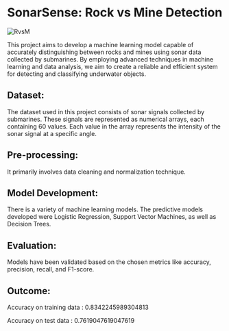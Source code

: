 # SonarSense: Rock vs Mine Detection

![RvsM](https://github.com/user-attachments/assets/f374b373-a511-46b9-b89f-1fddd2ba5e20) 

This project aims to develop a machine learning model capable of accurately distinguishing between rocks and mines using sonar data collected by submarines. By employing advanced techniques in machine learning and data analysis, we aim to create a reliable and efficient system for detecting and classifying underwater objects.

## Dataset: 
The dataset used in this project consists of sonar signals collected by submarines. These signals are represented as numerical arrays, each containing 60 values. Each value in the array represents the intensity of the sonar signal at a specific angle.

## Pre-processing: 
It primarily involves data cleaning and normalization technique.

## Model Development: 
There is a variety of machine learning models. The predictive models developed were Logistic Regression, Support Vector Machines, as well as Decision Trees.

## Evaluation: 
Models have been validated based on the chosen metrics like accuracy, precision, recall, and F1-score.

## Outcome: 

Accuracy on training data : 0.8342245989304813

Accuracy on test data : 0.7619047619047619
